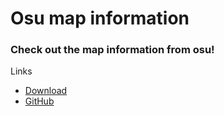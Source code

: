 # Osu map information

### Check out the map information from osu!

Links
 - [Download](https://github.com/MrLimeick/OsuMapInfo/releases/download/v0.0.1/OsuMapInfo.zip)
 - [GitHub](https://github.com/MrLimeick/OsuMapInfo)
